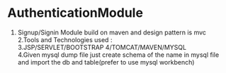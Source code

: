 # AuthenticationModule
1. Signup/Signin Module build on maven and design pattern is mvc <br>
2.Tools and Technologies used :<br>
3.JSP/SERVLET/BOOTSTRAP 4/TOMCAT/MAVEN/MYSQL<br>
4.Given mysql dump file just create schema of the name in mysql file and import the db and table(prefer to use mysql workbench) 
